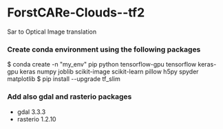 # ForstCARe-Clouds--tf2
Sar to Optical Image translation

### Create conda environment using the following packages
$ conda create -n "my_env" pip python tensorflow-gpu tensorflow keras-gpu keras numpy joblib scikit-image scikit-learn pillow h5py spyder matplotlib 
$ pip install --upgrade tf_slim

### Add also gdal and rasterio packages
- gdal 3.3.3
- rasterio 1.2.10 


